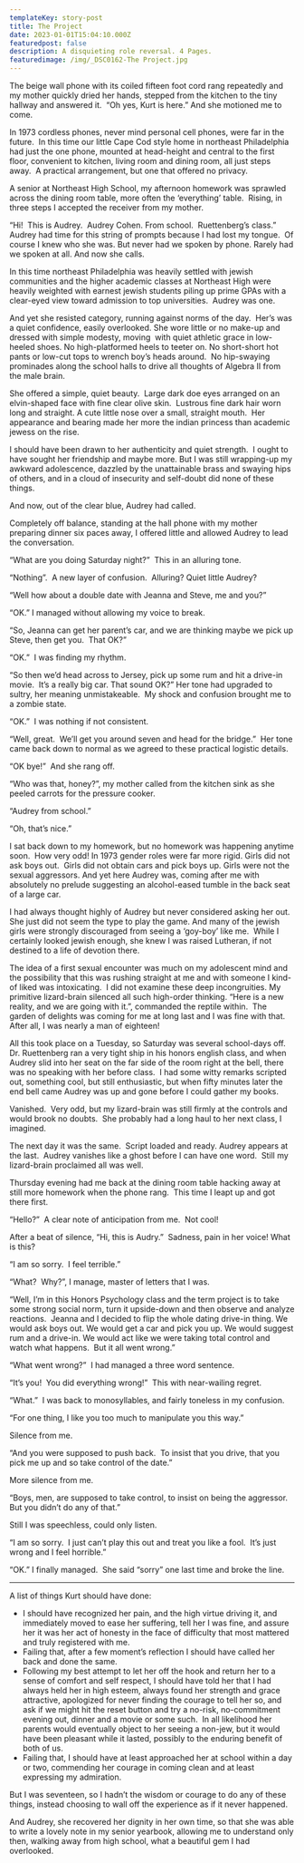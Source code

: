 ```yaml
---
templateKey: story-post
title: The Project
date: 2023-01-01T15:04:10.000Z
featuredpost: false
description: A disquieting role reversal. 4 Pages.
featuredimage: /img/_DSC0162-The Project.jpg
---
```

​The beige wall phone with its coiled fifteen foot cord rang repeatedly and my mother quickly dried her hands,
stepped from the kitchen to the tiny hallway and answered it.  “Oh yes, Kurt is here.” And she motioned me to come. 

In 1973 cordless phones, never mind personal cell phones, were far in the future.  In this time our little
Cape Cod style home in northeast Philadelphia had just the one phone, mounted at head-height and central to
the first floor, convenient to kitchen, living room and dining room, all just steps away.  A practical arrangement,
but one that offered no privacy.

A senior at Northeast High School, my afternoon homework was sprawled across the dining room table, more often
the ‘everything’ table.  Rising, in three steps I accepted the receiver from my mother.

“Hi!  This is Audrey.  Audrey Cohen. From school.  Ruettenberg’s class.” Audrey had time for this
string of prompts because I had lost my tongue.  Of course I knew who she was. But never had we
spoken by phone. Rarely had we spoken at all. And now she calls.

In this time northeast Philadelphia was heavily settled with jewish communities and the higher academic classes
at Northeast High were heavily weighted with earnest jewish students piling up prime GPAs with a clear-eyed view
toward admission to top universities.  Audrey was one.

And yet she resisted category, running against norms of the day.  Her’s was a quiet confidence, easily overlooked.
She wore little or no make-up and dressed with simple modesty, moving  with quiet athletic grace in low-heeled shoes.
No high-platformed heels to teeter on. No short-short hot pants or low-cut tops to wrench boy’s heads around. 
No hip-swaying prominades along the school halls to drive all thoughts of Algebra II from the male brain.

She offered a simple, quiet beauty.  Large dark doe eyes arranged on an elvin-shaped face with fine clear olive skin. 
Lustrous fine dark hair worn long and straight. A cute little nose over a small, straight mouth.  Her appearance
and bearing made her more the indian princess than academic jewess on the rise.

I should have been drawn to her authenticity and quiet strength.  I ought to have sought her friendship and maybe
more. But I was still wrapping-up my awkward adolescence, dazzled by the unattainable brass and swaying hips of
others, and in a cloud of insecurity and self-doubt did none of these things.

And now, out of the clear blue, Audrey had called.

Completely off balance, standing at the hall phone with my mother preparing dinner six paces away, I offered
little and allowed Audrey to lead the conversation.

“What are you doing Saturday night?”  This in an alluring tone.

“Nothing”.  A new layer of confusion.  Alluring? Quiet little Audrey?

“Well how about a double date with Jeanna and Steve, me and you?”

“OK.” I managed without allowing my voice to break.

“So, Jeanna can get her parent’s car, and we are thinking maybe we pick up Steve, then get you.  That OK?”

“OK.”  I was finding my rhythm.

“So then we’d head across to Jersey, pick up some rum and hit a drive-in movie.  It’s a really big car. That sound OK?”
Her tone had upgraded to sultry, her meaning unmistakeable.  My shock and confusion brought me to a zombie state.

“OK.”  I was nothing if not consistent.

“Well, great.  We’ll get you around seven and head for the bridge.”  Her tone came back down to normal as we agreed to
these practical logistic details.

“OK bye!”  And she rang off.

“Who was that, honey?”, my mother called from the kitchen sink as she peeled carrots for the pressure cooker.

“Audrey from school.”

“Oh, that’s nice.”

I sat back down to my homework, but no homework was happening anytime soon.  How very odd! In 1973 gender roles were far more rigid.
Girls did not ask boys out.  Girls did not obtain cars and pick boys up. Girls were not the sexual aggressors. And yet here Audrey
was, coming after me with absolutely no prelude suggesting an alcohol-eased tumble in the back seat of a large car.

I had always thought highly of Audrey but never considered asking her out.  She just did not seem the type to play the game.
And many of the jewish girls were strongly discouraged from seeing a ‘goy-boy’ like me.  While I certainly looked jewish enough,
she knew I was raised Lutheran, if not destined to a life of devotion there.

The idea of a first sexual encounter was much on my adolescent mind and the possibility that this was rushing straight at me
and with someone I kind-of liked was intoxicating.  I did not examine these deep incongruities. My primitive lizard-brain
silenced all such high-order thinking. “Here is a new reality, and we are going with it.”, commanded the reptile within. 
The garden of delights was coming for me at long last and I was fine with that. After all, I was nearly a man of eighteen!



All this took place on a Tuesday, so Saturday was several school-days off.  Dr. Ruettenberg ran a very tight ship in his
honors english class, and when Audrey slid into her seat on the far side of the room right at the bell, there was no
speaking with her before class.  I had some witty remarks scripted out, something cool, but still enthusiastic, but when
fifty minutes later the end bell came Audrey was up and gone before I could gather my books.

Vanished.  Very odd, but my lizard-brain was still firmly at the controls and would brook no doubts.  She probably had a
long haul to her next class, I imagined.

The next day it was the same.  Script loaded and ready. Audrey appears at the last.  Audrey vanishes like a ghost before
I can have one word.  Still my lizard-brain proclaimed all was well.

Thursday evening had me back at the dining room table hacking away at still more homework when the phone rang. 
This time I leapt up and got there first.

“Hello?”  A clear note of anticipation from me.  Not cool!

After a beat of silence, “Hi, this is Audry.”  Sadness, pain in her voice! What is this?

“I am so sorry.  I feel terrible.”

“What?  Why?”, I manage, master of letters that I was.

“Well, I’m in this Honors Psychology class and the term project is to take some strong social norm, turn it
upside-down and then observe and analyze reactions.  Jeanna and I decided to flip the whole dating drive-in thing.
We would ask boys out. We would get a car and pick you up. We would suggest rum and a drive-in. We would act like
we were taking total control and watch what happens.  But it all went wrong.”

“What went wrong?”  I had managed a three word sentence.

“It’s you!  You did everything wrong!”  This with near-wailing regret.

“What.”  I was back to monosyllables, and fairly toneless in my confusion.

“For one thing, I like you too much to manipulate you this way.”

Silence from me.

“And you were supposed to push back.  To insist that you drive, that you pick me up and so take control of the date.”

More silence from me.

“Boys, men, are supposed to take control, to insist on being the aggressor.  But you didn’t do any of that.”

Still I was speechless, could only listen.

“I am so sorry.  I just can’t play this out and treat you like a fool.  It’s just wrong and I feel horrible.”

“OK.” I finally managed.  She said “sorry” one last time and broke the line. 

---------------------------

A list of things Kurt should have done:
- I should have recognized her pain, and the high virtue driving it, and immediately moved to ease her suffering,
  tell her I was fine, and assure her it was her act of honesty in the face of difficulty that most mattered and
  truly registered with me.
- Failing that, after a few moment’s reflection I should have called her back and done the same.
- Following my best attempt to let her off the hook and return her to a sense of comfort and self respect, I
  should have told her that I had always held her in high esteem, always found her strength and grace attractive,
  apologized for never finding the courage to tell her so, and ask if we might hit the reset button and try a no-risk,
  no-commitment evening out, dinner and a movie or some such.  In all likelihood her parents would eventually object
  to her seeing a non-jew, but it would have been pleasant while it lasted, possibly to the enduring benefit of both of us.
- Failing that, I should have at least approached her at school within a day or two, commending her courage in
  coming clean and at least expressing my admiration.

But I was seventeen, so I hadn’t the wisdom or courage to do any of these things, instead choosing to wall off
the experience as if it never happened.

And Audrey, she recovered her dignity in her own time, so that she was able to write a lovely note in my senior
yearbook, allowing me to understand only then, walking away from high school, what a beautiful gem I had overlooked.
